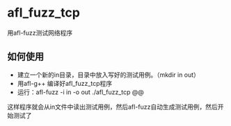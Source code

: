 # afl_fuzz_tcp
用afl-fuzz测试网络程序


## 如何使用

- 建立一个新的in目录，目录中放入写好的测试用例。（mkdir in out）
- 用afl-g++ 编译好afl_fuzz_tcp程序
- 运行：afl-fuzz -i in -o out ./afl_fuzz_tcp @@

这样程序就会从in文件中读出测试用例，然后afl-fuzz自动生成测试用例，然后开始测试了
